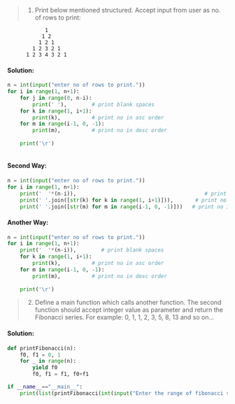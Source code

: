 
> 1. Print below mentioned structured. Accept input from user as no. of rows to print:

                1
               1 2
              1 2 1
            1 2 3 2 1
          1 2 3 4 3 2 1
#### Solution:

```python
n = int(input("enter no of rows to print."))
for i in range(1, n+1):
    for j in range(0, n-i):
        print(' '),        # print blank spaces
    for k in range(1, i+1):
        print(k),          # print no in asc order  
    for m in range(i-1, 0, -1):
        print(m),          # print no in desc order
        
    print('\r')
    
```
#### Second Way:

```python
n = int(input("enter no of rows to print."))
for i in range(1, n+1):
    print('  '*(n-i)),                                         # print blank spaces
    print(' '.join([str(k) for k in range(1, i+1)])),       # print no in asc order  
    print(' '.join([str(m) for m in range(i-1, 0, -1)]))   # print no in desc order
```
#### Another Way:

```python
n = int(input("enter no of rows to print."))
for i in range(1, n+1):
    print('  '*(n-i)),        # print blank spaces
    for k in range(1, i+1):
        print(k),          # print no in asc order  
    for m in range(i-1, 0, -1):
        print(m),          # print no in desc order
        
    print('\r')
```

> 2. Define a main function which calls another function. The second function should accept integer value as parameter and return the Fibonacci series. For example: 0, 1, 1, 2, 3, 5, 8, 13 and so on...

#### Solution:

```python
def printFibonacci(n):
    f0, f1 = 0, 1
    for _ in range(n):
        yield f0
        f0, f1 = f1, f0+f1

if __name__=="__main__":
    print(list(printFibonacci(int(input("Enter the range of fibonacci series:")))))
```
    
